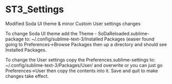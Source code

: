 # ST3_Settings
Modified Soda UI theme &amp; minor Custom User settings changes

To change Soda UI theme add the Theme - SoDaReloaded.sublime-package to:
  ~/.config/sublime-text-3/Installed Packages (easier found going to Preferences->Browse Packages then up a directory and should see Installed Packages.
  
To change the User settings copy the Preferences.sublime-settings to:
  ~/.config/sublime-text-3/Packages/User/ and overwrite
  or you can just go Preferences->User then copy the contents into it. Save and quit to make changes take effect.

